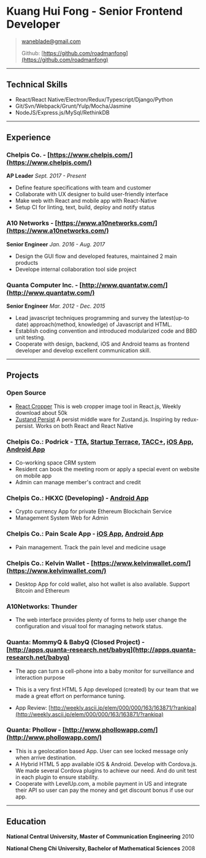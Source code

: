 # Kuang Hui Fong - Senior Frontend Developer

> [waneblade@gmail.com](fongkuanghui@gmail.com)
>
> Github: [https://github.com/roadmanfong](https://github.com/roadmanfong)

---

## Technical Skills

- React/React Native/Electron/Redux/Typescript/Django/Python
- Git/Svn/Webpack/Grunt/Yulp/Mocha/Jasmine
- NodeJS/Express.js/MySql/RethinkDB

---

## Experience

### Chelpis Co. - [https://www.chelpis.com/](https://www.chelpis.com/)

**AP Leader**
_Sept. 2017 - Present_

- Define feature specifications with team and customer
- Collaborate with UX designer to build user-friendly interface
- Make web with React and mobile app with React-Native
- Setup CI for linting, text, build, deploy and notify status

### A10 Networks - [https://www.a10networks.com/](https://www.a10networks.com/)

**Senior Engineer**
_Jan. 2016 - Aug. 2017_

- Design the GUI flow and developed features, maintained 2 main products
- Develope internal collaboration tool side project

### Quanta Computer Inc. - [http://www.quantatw.com/](http://www.quantatw.com/)

**Senior Engineer**
_Mar. 2012 - Dec. 2015_

- Lead javascript techniques programming and survey the latest(up-to date) approach(method, knowledge) of Javascript and HTML.
- Establish coding convention and introduced modularized code and BBD unit testing.
- Cooperate with design, backend, iOS and Android teams as frontend developer and develop excellent communication skill.

---

## Projects

### Open Source

- [React Cropper](https://www.npmjs.com/package/react-cropper) This is web cropper image tool in React.js, Weekly download about 50k
- [Zustand Persist](https://www.npmjs.com/package/zustand-persist) A persist middle ware for Zustand.js. Inspiring by redux-persist. Works on both React and React Native

### Chelpis Co.: Podrick - [TTA](https://startup.tta-crm.org/), [Startup Terrace](https://bookingsystem.startupterrace.tw/), [TACC+](https://taccplus.podrick.chelpis.com/), [iOS App](https://apps.apple.com/us/app/id1481024992), [Android App](https://play.google.com/store/apps/details?id=com.chelpis.podrick)

- Co-working space CRM system
- Resident can book the meeting room or apply a special event on website on mobile app
- Admin can manage member's contract and credit

### Chelpis Co.: HKXC (Developing) - [Android App](https://play.google.com/store/apps/details?id=com.chelpis.hkdx)

- Crypto currency App for private Ethereum Blockchain Service
- Management System Web for Admin

### Chelpis Co.: Pain Scale App - [iOS App](https://appstoreconnect.apple.com/apps/1452815653/appstore), [Android App](https://play.google.com/store/apps/details?id=com.chelpis.painscale)

- Pain management. Track the pain level and medicine usage

### Chelpis Co.: Kelvin Wallet - [https://www.kelvinwallet.com/](https://www.kelvinwallet.com/)

- Desktop App for cold wallet, also hot wallet is also available. Support Bitcoin and Ethereum

### A10Networks: Thunder

- The web interface provides plenty of forms to help user change the configuration and visual tool for managing network status.

### Quanta: MommyQ & BabyQ (Closed Project) - [http://apps.quanta-research.net/babyq](http://apps.quanta-research.net/babyq)

- The app can turn a cell-phone into a baby monitor for surveillance and interaction purpose
- This is a very first HTML 5 App developed (created) by our team that we made a great effort on performance tuning.

- App Review: [http://weekly.ascii.jp/elem/000/000/163/163871/?rankipa](http://weekly.ascii.jp/elem/000/000/163/163871/?rankipa)

### Quanta: Phollow - [http://www.phollowapp.com/](http://www.phollowapp.com/)

- This is a geolocation based App. User can see locked message only when arrive destination.
- A Hybrid HTML 5 app available iOS & Android. Develop with Cordova.js. We made several Cordova plugins to achieve our need. And do unit test in each plugin to ensure stability.
- Cooperate with LevelUp.com, a mobile payment in US and integrate their API so user can pay the money and get discount bonus if use our app.

---

## Education

**National Central University, Master of Communication Engineering**
2010

**National Cheng Chi University, Bachelor of Mathematical Sciences**
2008

